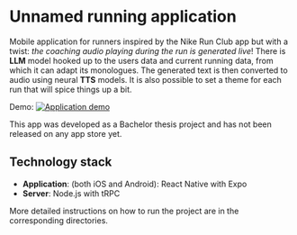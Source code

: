 
# Unnamed running application

Mobile application for runners inspired by the Nike Run Club app but with a twist: _the coaching audio playing during the run is generated live_! There is **LLM** model hooked up to the users data and current running data, from which it can adapt its monologues. The generated text is then converted to audio using neural **TTS** models. It is also possible to set a theme for each run that will spice things up a bit.

Demo:
[![Application demo](https://img.youtube.com/vi/RuJs6ZCeMoo/0.jpg)](https://www.youtube.com/watch?v=RuJs6ZCeMoo)

This app was developed as a Bachelor thesis project and has not been released on any app store yet. 

## Technology stack

- **Application**: (both iOS and Android): React Native with Expo
- **Server**: Node.js with tRPC

More detailed instructions on how to run the project are in the corresponding directories.
